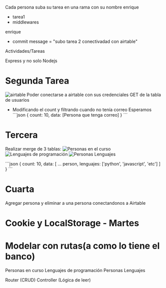Cada persona suba su tarea en una rama con su nombre
enrique
  - tarea1
  - middlewares


enrique
  - commit message = "subo tarea 2 conectivadad con airtable"


Actividades/Tareas

  Express y no solo Nodejs
# Segunda Tarea
  ![airtable](https://airtable.com/appgiwqXmBRiTiCXK/api/docs#curl/table:personas%20en%20el%20curso)
  Poder conectarse a airtable con sus credenciales GET de la tabla de usuarios
  - Modificando el count y filtrando cuando no tenía correo
  Esperamos 
´´´json
{
  count: 10,
  data: [Persona que tenga correo]
}
´´´

# Tercera
  Realizar merge de 3 tablas:
  ![Personas en el curso](https://airtable.com/appgiwqXmBRiTiCXK/api/docs#curl/table:personas%20en%20el%20curso)
  ![Lenguajes de programación](https://airtable.com/appgiwqXmBRiTiCXK/api/docs#curl/table:lenguajesprogramacion)
  ![Personas Lenguajes](https://airtable.com/appgiwqXmBRiTiCXK/api/docs#curl/table:personaslenguajes)

´´´json
{
  count: 10,
  data: [
     ... person,
     lenguajes: ['python', 'javascript', 'etc']
  ]
}
´´´

# Cuarta
Agregar persona y eliminar a una persona conectandonos a Airtable

# Cookie y LocalStorage - Martes

# Modelar con rutas(a como lo tiene el banco)
Personas en curso
Lenguajes de programación
Personas Lenguajes

Router (CRUD)
Controller (Lógica de leer)




